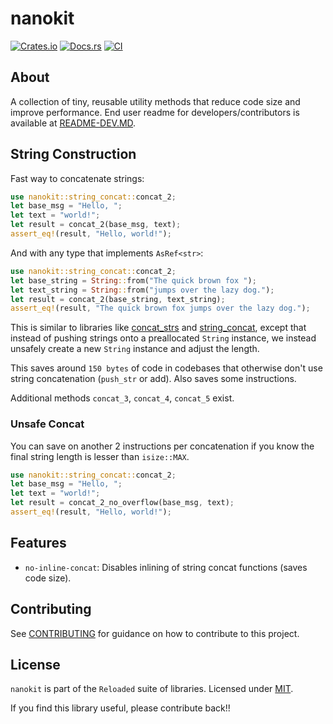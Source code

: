 # nanokit

[![Crates.io](https://img.shields.io/crates/v/nanokit.svg)](https://crates.io/crates/nanokit)
[![Docs.rs](https://docs.rs/nanokit/badge.svg)](https://docs.rs/nanokit)
[![CI](https://github.com/Sewer56/nanokit-rs/actions/workflows/rust.yml/badge.svg)](https://github.com/Sewer56/nanokit-rs/actions)

## About

A collection of tiny, reusable utility methods that reduce code size and improve performance.
End user readme for developers/contributors is available at [README-DEV.MD](./README-DEV.MD).

## String Construction

Fast way to concatenate strings:

```rust
use nanokit::string_concat::concat_2;
let base_msg = "Hello, ";
let text = "world!";
let result = concat_2(base_msg, text);
assert_eq!(result, "Hello, world!");
```

And with any type that implements `AsRef<str>`:

```rust
use nanokit::string_concat::concat_2;
let base_string = String::from("The quick brown fox ");
let text_string = String::from("jumps over the lazy dog.");
let result = concat_2(base_string, text_string);
assert_eq!(result, "The quick brown fox jumps over the lazy dog.");
```

This is similar to libraries like [concat_strs][concat-strs] and [string_concat][string-concat], except that instead of pushing strings onto a preallocated `String` instance, we instead unsafely create a new `String` instance and adjust the length.

This saves around `150 bytes` of code in codebases that otherwise don't use string concatenation (`push_str` or add).
Also saves some instructions.

Additional methods `concat_3`, `concat_4`, `concat_5` exist.

### Unsafe Concat

You can save on another 2 instructions per concatenation if you know the final string length
is lesser than `isize::MAX`.

```rust
use nanokit::string_concat::concat_2;
let base_msg = "Hello, ";
let text = "world!";
let result = concat_2_no_overflow(base_msg, text);
assert_eq!(result, "Hello, world!");
```

## Features

- `no-inline-concat`: Disables inlining of string concat functions (saves code size).

## Contributing

See [CONTRIBUTING](CONTRIBUTING.MD) for guidance on how to contribute to this project.  

## License

`nanokit` is part of the `Reloaded` suite of libraries.
Licensed under [MIT](./LICENSE).

If you find this library useful, please contribute back!!

<!-- Links -->
[concat-strs]: https://crates.io/crates/concat_strs
[string-concat]: https://crates.io/crates/string_concat